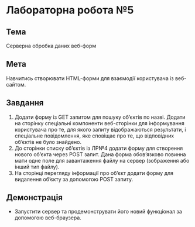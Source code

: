 # Лабораторна робота №5

## Тема
Серверна обробка даних веб-форм

## Мета
Навчитись створювати HTML-форми для взаємодії користувача із веб-сайтом.

## Завдання

1. Додати форму із GET запитом для пошуку об’єктів по назві. Додати на сторінку спеціальні компоненти веб-сторінки для інформування користувача про те, для якого запиту відображаються результати, і спеціальне повідомлення, яке сповіщає про те, що відповідних об’єктів не було знайдено.
1. До сторінки списку об’єктів із ЛР№4 додати форму для створення нового об’єкта через POST запит. Дана форма обов’язково повинна мати одне поле для завантаження файлу на сервер (зображення або інший тип файлу).
1. На сторінці перегляду інформації про об’єкт додати форму для видалення об’єкту за допомогою POST запиту.

## Демонстрація

* Запустити сервер та продемонструвати його новий функціонал за допомогою веб-браузера.
